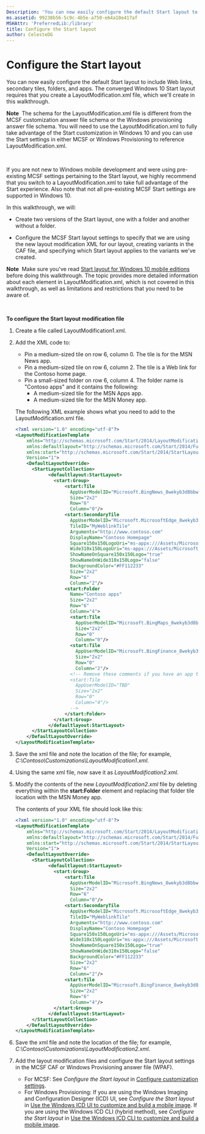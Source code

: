 ```yaml
---
Description: 'You can now easily configure the default Start layout to include Web links, secondary tiles, folders, and apps. The converged Windows 10 Start layout requires that you create a LayoutModification.xml file, which we''ll create in this walkthrough.'
ms.assetid: 99238b56-5c9c-4b5e-a750-e64a10e417af
MSHAttr: 'PreferredLib:/library'
title: Configure the Start layout
author: CelesteDG
---
```


# Configure the Start layout


You can now easily configure the default Start layout to include Web links, secondary tiles, folders, and apps. The converged Windows 10 Start layout requires that you create a LayoutModification.xml file, which we'll create in this walkthrough.

**Note**  The schema for the LayoutModification.xml file is different from the MCSF customization answer file schema or the Windows provisioning answer file schema. You will need to use the LayoutModification.xml to fully take advantage of the Start customization in Windows 10 and you can use the Start settings in either MCSF or Windows Provisioning to reference LayoutModification.xml.

 

If you are not new to Windows mobile development and were using pre-existing MCSF settings pertaining to the Start layout, we highly recommend that you switch to a LayoutModification.xml to take full advantage of the Start experience. Also note that not all pre-existing MCSF Start settings are supported in Windows 10.

In this walkthrough, we will:

-   Create two versions of the Start layout, one with a folder and another without a folder.

-   Configure the MCSF Start layout settings to specify that we are using the new layout modification XML for our layout, creating variants in the CAF file, and specifying which Start layout applies to the variants we've created.

**Note**  Make sure you've read [Start layout for Windows 10 mobile editions](https://msdn.microsoft.com/library/windows/hardware/mt171093) before doing this walkthrough. The topic provides more detailed information about each element in LayoutModification.xml, which is not covered in this walkthrough, as well as limitations and restrictions that you need to be aware of.

 

**To configure the Start layout modification file**

1.  Create a file called LayoutModification1.xml.

2.  Add the XML code to:

    -   Pin a medium-sized tile on row 6, column 0. The tile is for the MSN News app.
    -   Pin a medium-sized tile on row 6, column 2. The tile is a Web link for the Contoso home page.
    -   Pin a small-sized folder on row 6, column 4. The folder name is "Contoso apps" and it contains the following:
        -   A medium-sized tile for the MSN Apps app.
        -   A medium-sized tile for the MSN Money app.

    The following XML example shows what you need to add to the LayoutModification.xml file.

    ```XML
    <?xml version="1.0" encoding="utf-8"?>
    <LayoutModificationTemplate
        xmlns="http://schemas.microsoft.com/Start/2014/LayoutModification"
        xmlns:defaultlayout="http://schemas.microsoft.com/Start/2014/FullDefaultLayout"
        xmlns:start="http://schemas.microsoft.com/Start/2014/StartLayout"
        Version="1">
        <DefaultLayoutOverride>
          <StartLayoutCollection>
                <defaultlayout:StartLayout>
                  <start:Group>
                      <start:Tile
                        AppUserModelID="Microsoft.BingNews_8wekyb3d8bbwe!ApplicationID"
                        Size="2x2"
                        Row="6"
                        Column="0"/>
                      <start:SecondaryTile
                        AppUserModelID="Microsoft.MicrosoftEdge_8wekyb3d8bbwe!MicrosoftEdge"
                        TileID="MyWeblinkTile"
                        Arguments="http://www.contoso.com"
                        DisplayName="Contoso Homepage"
                        Square150x150LogoUri="ms-appx:///Assets/MicrosoftEdgeSquare150x150.png" 
                        Wide310x150LogoUri="ms-appx:///Assets/MicrosoftEdgeWide310x150.png"
                        ShowNameOnSquare150x150Logo="true"
                        ShowNameOnWide310x150Logo="false"
                        BackgroundColor="#FF112233"
                        Size="2x2"
                        Row="6"
                        Column="2"/>
                      <start:Folder
                        Name="Contoso apps"
                        Size="2x2"
                        Row="6"
                        Column="4">
                        <start:Tile
                          AppUserModelID="Microsoft.BingMaps_8wekyb3d8bbwe!ApplicationID"
                          Size="2x2"
                          Row="0"
                          Column="0"/>
                        <start:Tile
                          AppUserModelID="Microsoft.BingFinance_8wekyb3d8bbwe!ApplicationID"
                          Size="2x2"
                          Row="0"
                          Column="2"/>
                        <!-- Remove these comments if you have an app that you can preload and want to add to the folder
                        <start:Tile
                          AppUserModelID="TBD"
                          Size="2x2"
                          Row="0"
                          Column="4"/>
                        -->
                      </start:Folder>
                  </start:Group>
                </defaultlayout:StartLayout>
          </StartLayoutCollection>
        </DefaultLayoutOverride>
    </LayoutModificationTemplate>
    ```

3.  Save the xml file and note the location of the file; for example, *C:\\Contoso\\Customizations\\LayoutModification1.xml*.

4.  Using the same xml file, now save it as *LayoutModification2.xml*.

5.  Modify the contents of the new *LayoutModification2.xml* file by deleting everything within the **start:Folder** element and replacing that folder tile location with the MSN Money app.

    The contents of your XML file should look like this:

    ```XML
    <?xml version="1.0" encoding="utf-8"?>
    <LayoutModificationTemplate
        xmlns="http://schemas.microsoft.com/Start/2014/LayoutModification"
        xmlns:defaultlayout="http://schemas.microsoft.com/Start/2014/FullDefaultLayout"
        xmlns:start="http://schemas.microsoft.com/Start/2014/StartLayout"
        Version="1">
        <DefaultLayoutOverride>
          <StartLayoutCollection>
                <defaultlayout:StartLayout>
                  <start:Group>
                      <start:Tile
                        AppUserModelID="Microsoft.BingNews_8wekyb3d8bbwe!ApplicationID"
                        Size="2x2"
                        Row="6"
                        Column="0"/>
                      <start:SecondaryTile
                        AppUserModelID="Microsoft.MicrosoftEdge_8wekyb3d8bbwe!MicrosoftEdge"
                        TileID="MyWeblinkTile"
                        Arguments="http://www.contoso.com"
                        DisplayName="Contoso Homepage"
                        Square150x150LogoUri="ms-appx:///Assets/MicrosoftEdgeSquare150x150.png" 
                        Wide310x150LogoUri="ms-appx:///Assets/MicrosoftEdgeWide310x150.png"
                        ShowNameOnSquare150x150Logo="true"
                        ShowNameOnWide310x150Logo="false"
                        BackgroundColor="#FF112233"
                        Size="2x2"
                        Row="6"
                        Column="2"/>
                      <start:Tile
                        AppUserModelID="Microsoft.BingFinance_8wekyb3d8bbwe!ApplicationID"
                        Size="2x2"
                        Row="6"
                        Column="4"/>
                  </start:Group>
                </defaultlayout:StartLayout>
          </StartLayoutCollection>
        </DefaultLayoutOverride>
    </LayoutModificationTemplate>
    ```

6.  Save the xml file and note the location of the file; for example, *C:\\Contoso\\Customizations\\LayoutModification2.xml*.

7.  Add the layout modification files and configure the Start layout settings in the MCSF CAF or Windows Provisioning answer file (WPAF).

    -   For MCSF: See *Configure the Start layout* in [Configure customization settings](configure-customization-settings.md).
    -   For Windows Provisioning: If you are using the Windows Imaging and Configuration Designer (ICD) UI, see *Configure the Start layout* in [Use the Windows ICD UI to customize and build a mobile image](use-the-windows-icd-ui-to-customize-and-build-a-mobile-image.md). If you are using the Windows ICD CLI (hybrid method), see *Configure the Start layout* in [Use the Windows ICD CLI to customize and build a mobile image](use-the-windows-icd-cli-to-customize-and-build-a-mobile-image.md).

 

 



